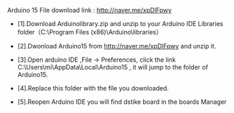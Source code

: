 Arduino 15 File download link : http://naver.me/xpDlFpwy


- [1].Download Arduinolibrary.zip and unzip to your Arduino IDE Libraries folder（C:\Program Files (x86)\Arduino\libraries）

- [2].Dwonload Arduino15 from http://naver.me/xpDlFpwy  and unzip it.

- [3].Open arduino IDE ,File -> Preferences, click the link C:\Users\mi\AppData\Local\Arduino15 , it will jump to the folder of Arduino15.

- [4].Replace this folder with the file you downloaded.

- [5].Reopen Arduino IDE you will find dstike board in the boards Manager
